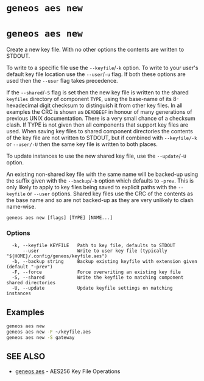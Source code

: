 # `geneos aes new`

# `geneos aes new`

Create a new key file. With no other options the contents are written to STDOUT.

To write to a specific file use the `--keyfile`/`-k` option. To write to your user's default key file location use the `--user`/`-u` flag. If both these options are used then the `--user` flag takes precedence.

If the `--shared`/`-S` flag is set then the new key file is written to the shared `keyfiles` directory of component `TYPE`, using the base-name of its 8-hexadecimal digit checksum to distinguish it from other key files. In all examples the CRC is shown as `DEADBEEF` in honour of many generations of previous UNIX documentation. There is a very small chance of a checksum clash. If TYPE is not given then all components that support key files are used. When saving key files to shared component directories the contents of the key file are not written to STDOUT, but if combined with `--keyfile/-k` or `--user/-U` then the same key file is written to both places.

To update instances to use the new shared key file, use the `--update`/`-U` option.

An existing non-shared key file with the same name will be backed-up using the suffix given with the `--backup`/`-b` option which defaults to `-prev`. This is only likely to apply to key files being saved to explicit paths with the `--keyfile` or `--user` options. Shared key files use the CRC of the contents as the base name and so are not backed-up as they are very unlikely to clash name-wise.

```text
geneos aes new [flags] [TYPE] [NAME...]
```

### Options

```text
  -k, --keyfile KEYFILE   Path to key file, defaults to STDOUT
      --user              Write to user key file (typically "${HOME}/.config/geneos/keyfile.aes")
  -b, --backup string     Backup existing keyfile with extension given (default "-prev")
  -F, --force             Force overwriting an existing key file
  -S, --shared            Write the keyfile to matching component shared directories
  -U, --update            Update keyfile settings on matching instances
```

## Examples

```bash
geneos aes new
geneos aes new -F ~/keyfile.aes
geneos aes new -S gateway

```

## SEE ALSO

* [geneos aes](geneos_aes.md)	 - AES256 Key File Operations
